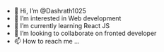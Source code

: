 - 👋 Hi, I’m @Dashrath1025
- 👀 I’m interested in Web development
- 🌱 I’m currently learning React JS
- 💞️ I’m looking to collaborate on fronted developer
- 📫 How to reach me ...

<!---
Dashrath1025/Dashrath1025 is a ✨ special ✨ repository because its `README.md` (this file) appears on your GitHub profile.
You can click the Preview link to take a look at your changes.
--->
